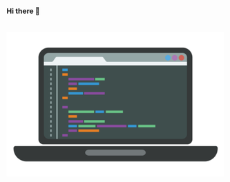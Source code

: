 ### Hi there 👋

# [![Header](https://raw.githubusercontent.com/Obada-oth/Obada-oth/main/pngwing.com.png "Header")](https://some-url.dev/)



<!--
**Obada-oth/Obada-oth** is a ✨ _special_ ✨ repository because its `README.md` (this file) appears on your GitHub profile.

Here are some ideas to get you started:

- 🔭 I’m currently working on ...
- 🌱 I’m currently learning ...
- 👯 I’m looking to collaborate on ...
- 🤔 I’m looking for help with ...
- 💬 Ask me about ...
- 📫 How to reach me: ...
- 😄 Pronouns: ...
- ⚡ Fun fact: ...
-->
